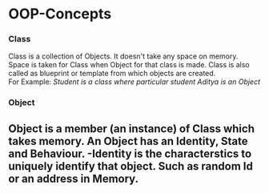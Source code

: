 # OOP-Concepts

### Class
Class is a collection of Objects. It doesn't take any space on memory. Space is taken for Class when Object for that class is made. Class is also called as blueprint or template from which objects are created. <br/> For Example: *Student is a class where particular student Aditya is an Object*
<br/>
### Object 
Object is a member (an instance) of Class which takes memory. An Object has an Identity, State and Behaviour. 
-Identity is the characterstics to uniquely identify that object. Such as random Id or an address in Memory. 
- 
